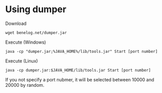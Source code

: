 Using dumper
=========

Download

    wget benelog.net/dumper.jar
  

Execute (Windows)

    java -cp "dumper.jar;%JAVA_HOME%/lib/tools.jar" Start [port number]

Execute (Linux)

    java -cp dumper.jar:$JAVA_HOME/lib/tools.jar Start [port number]


If you not specify a port nubmer, it will be selected between 10000 and 20000 by random.